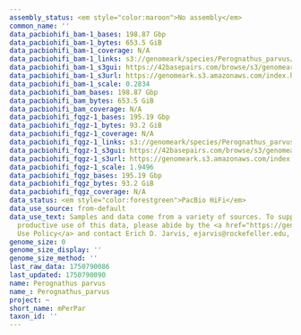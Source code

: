 ```yaml
---
assembly_status: <em style="color:maroon">No assembly</em>
common_name: ''
data_pacbiohifi_bam-1_bases: 198.87 Gbp
data_pacbiohifi_bam-1_bytes: 653.5 GiB
data_pacbiohifi_bam-1_coverage: N/A
data_pacbiohifi_bam-1_links: s3://genomeark/species/Perognathus_parvus/mPerPar1/genomic_data/pacbio_hifi/<br>
data_pacbiohifi_bam-1_s3gui: https://42basepairs.com/browse/s3/genomeark/species/Perognathus_parvus/mPerPar1/genomic_data/pacbio_hifi/
data_pacbiohifi_bam-1_s3url: https://genomeark.s3.amazonaws.com/index.html?prefix=species/Perognathus_parvus/mPerPar1/genomic_data/pacbio_hifi/
data_pacbiohifi_bam-1_scale: 0.2834
data_pacbiohifi_bam_bases: 198.87 Gbp
data_pacbiohifi_bam_bytes: 653.5 GiB
data_pacbiohifi_bam_coverage: N/A
data_pacbiohifi_fqgz-1_bases: 195.19 Gbp
data_pacbiohifi_fqgz-1_bytes: 93.2 GiB
data_pacbiohifi_fqgz-1_coverage: N/A
data_pacbiohifi_fqgz-1_links: s3://genomeark/species/Perognathus_parvus/mPerPar1/genomic_data/pacbio_hifi/<br>
data_pacbiohifi_fqgz-1_s3gui: https://42basepairs.com/browse/s3/genomeark/species/Perognathus_parvus/mPerPar1/genomic_data/pacbio_hifi/
data_pacbiohifi_fqgz-1_s3url: https://genomeark.s3.amazonaws.com/index.html?prefix=species/Perognathus_parvus/mPerPar1/genomic_data/pacbio_hifi/
data_pacbiohifi_fqgz-1_scale: 1.9496
data_pacbiohifi_fqgz_bases: 195.19 Gbp
data_pacbiohifi_fqgz_bytes: 93.2 GiB
data_pacbiohifi_fqgz_coverage: N/A
data_status: <em style="color:forestgreen">PacBio HiFi</em>
data_use_source: from-default
data_use_text: Samples and data come from a variety of sources. To support fair and
  productive use of this data, please abide by the <a href="https://genome10k.soe.ucsc.edu/data-use-policies/">Data
  Use Policy</a> and contact Erich D. Jarvis, ejarvis@rockefeller.edu, with any questions.
genome_size: 0
genome_size_display: ''
genome_size_method: ''
last_raw_data: 1750790086
last_updated: 1750790090
name: Perognathus parvus
name_: Perognathus_parvus
project: ~
short_name: mPerPar
taxon_id: ''
---
```

